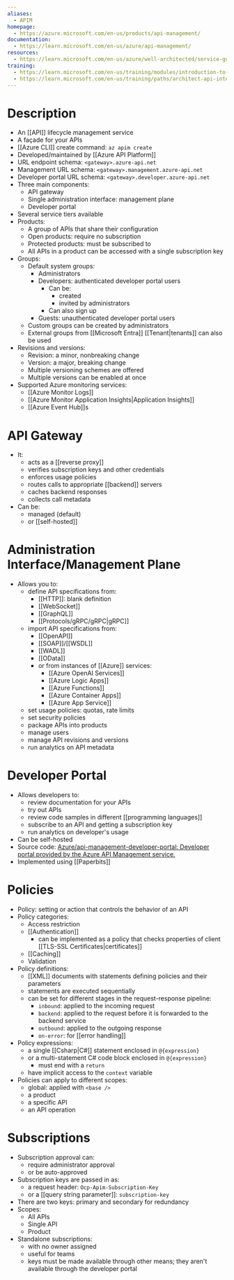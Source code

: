 ```yaml
---
aliases:
  - APIM
homepage:
  - https://azure.microsoft.com/en-us/products/api-management/
documentation:
  - https://learn.microsoft.com/en-us/azure/api-management/
resources:
  - https://learn.microsoft.com/en-us/azure/well-architected/service-guides/api-management/reliability
training:
  - https://learn.microsoft.com/en-us/training/modules/introduction-to-azure-api-management/
  - https://learn.microsoft.com/en-us/training/paths/architect-api-integration/
---
```

# Description
- An [[API]] lifecycle management service
- A façade for your APIs
- [[Azure CLI]] create command: `az apim create`
- Developed/maintained by [[Azure API Platform]]
- URL endpoint schema: `<gateway>.azure-api.net`
- Management URL schema: `<gateway>.management.azure-api.net`
- Developer portal URL schema: `<gateway>.developer.azure-api.net`
- Three main components:
	- API gateway
	- Single administration interface: management plane
	- Developer portal
- Several service tiers available
- Products:
	- A group of APIs that share their configuration
	- Open products: require no subscription
	- Protected products: must be subscribed to
	- All APIs in a product can be accessed with a single subscription key
- Groups:
	- Default system groups:
		- Administrators
		- Developers: authenticated developer portal users
			- Can be:
				- created
				- invited by administrators
			- Can also sign up
		- Guests: unauthenticated developer portal users
	- Custom groups can be created by administrators
	- External groups from [[Microsoft Entra]] [[Tenant|tenants]] can also be used
- Revisions and versions:
	- Revision: a minor, nonbreaking change
	- Version: a major, breaking change
	- Multiple versioning schemes are offered
	- Multiple versions can be enabled at once
- Supported Azure monitoring services:
	- [[Azure Monitor Logs]]
	- [[Azure Monitor Application Insights|Application Insights]]
	- [[Azure Event Hub]]s
# API Gateway
- It:
	- acts as a [[reverse proxy]]
	- verifies subscription keys and other credentials
	- enforces usage policies
	- routes calls to appropriate [[backend]] servers
	- caches backend responses
	- collects call metadata
- Can be:
	- managed (default)
	- or [[self-hosted]]
# Administration Interface/Management Plane
- Allows you to:
	- define API specifications from:
		- [[HTTP]]: blank definition
		-  [[WebSocket]]
		- [[GraphQL]]
		- [[Protocols/gRPC/gRPC|gRPC]]
	- import API specifications from:
		- [[OpenAPI]]
		- [[SOAP]]/[[WSDL]]
		- [[WADL]]
		- [[OData]]
		- or from instances of [[Azure]] services:
			- [[Azure OpenAI Services]]
			- [[Azure Logic Apps]]
			- [[Azure Functions]]
			- [[Azure Container Apps]]
			- [[Azure App Service]]
	- set usage policies: quotas, rate limits
	- set security policies
	- package APIs into products
	- manage users
	- manage API revisions and versions
	- run analytics on API metadata
# Developer Portal
- Allows developers to:
	- review documentation for your APIs
	- try out APIs
	- review code samples in different [[programming languages]]
	- subscribe to an API and getting a subscription key
	- run analytics on developer's usage
- Can be self-hosted
- Source code: [Azure/api-management-developer-portal: Developer portal provided by the Azure API Management service.](https://github.com/Azure/api-management-developer-portal)
- Implemented using [[Paperbits]]
# Policies
- Policy: setting or action that controls the behavior of an API
- Policy categories:
	- Access restriction
	- [[Authentication]]
		- can be implemented as a policy that checks properties of client [[TLS-SSL Certificates|certificates]]
	- [[Caching]]
	- Validation
- Policy definitions:
	- [[XML]] documents with statements defining policies and their parameters
	- statements are executed sequentially
	- can be set for different stages in the request-response pipeline:
		- `inbound`: applied to the incoming request
		- `backend`: applied to the request before it is forwarded to the backend service
		- `outbound`: applied to the outgoing response
		- `on-error`: for [[error handling]]
- Policy expressions:
	- a single [[Csharp|C#]] statement enclosed in `@{expression}`
	- or a multi-statement C# code block enclosed in `@{expression}`
		- must end with a `return`
	- have implicit access to the `context` variable
- Policies can apply to different scopes:
	- global: applied with `<base />`
	- a product
	- a specific API
	- an API operation
# Subscriptions
- Subscription approval can:
	- require administrator approval
	- or be auto-approved
- Subscription keys are passed in as:
	- a request header: `Ocp-Apim-Subscription-Key`
	- or a [[query string parameter]]: `subscription-key`
- There are two keys: primary and secondary for redundancy
- Scopes:
	- All APIs
	- Single API
	- Product
- Standalone subscriptions:
	- with no owner assigned
	- useful for teams
	- keys must be made available through other means; they aren't available through the developer portal